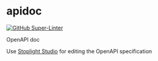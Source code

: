 # apidoc

[![GitHub Super-Linter](https://github.com/yasbox-io/apidoc/workflows/Lint%20Code%20Base/badge.svg)](https://github.com/marketplace/actions/super-linter)

OpenAPI doc

Use [Stoplight Studio](https://stoplight.io/studio/) for editing the OpenAPI specification
